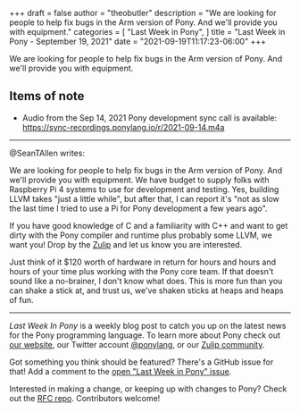 +++
draft = false
author = "theobutler"
description = "We are looking for people to help fix bugs in the Arm version of Pony. And we'll provide you with equipment."
categories = [
    "Last Week in Pony",
]
title = "Last Week in Pony - September 19, 2021"
date = "2021-09-19T11:17:23-06:00"
+++

We are looking for people to help fix bugs in the Arm version of Pony. And we'll provide you with equipment.


<!--more-->


## Items of note

- Audio from the Sep 14, 2021 Pony development sync call is available: https://sync-recordings.ponylang.io/r/2021-09-14.m4a

___

@SeanTAllen writes:

We are looking for people to help fix bugs in the Arm version of Pony. And we'll provide you with equipment. We have budget to supply folks with Raspberry Pi 4 systems to use for development and testing. Yes, building LLVM takes "just a little while", but after that, I can report it's "not as slow the last time I tried to use a Pi for Pony development a few years ago".

If you have good knowledge of C and a familiarity with C++ and want to get dirty with the Pony compiler and runtime plus probably some LLVM, we want you! Drop by the [Zulip](https://ponylang.zulipchat.com/#narrow/stream/192795-contribute-to.20Pony) and let us know you are interested.

Just think of it $120 worth of hardware in return for hours and hours and hours of your time plus working with the Pony core team. If that doesn't sound like a no-brainer, I don't know what does. This is more fun than you can shake a stick at, and trust us, we've shaken sticks at heaps and heaps of fun.

___

_Last Week In Pony_ is a weekly blog post to catch you up on the latest news for the Pony programming language. To learn more about Pony check out [our website](https://ponylang.io), our Twitter account [@ponylang](https://twitter.com/ponylang), or our [Zulip community](https://ponylang.zulipchat.com).

Got something you think should be featured? There's a GitHub issue for that! Add a comment to the [open "Last Week in Pony" issue](https://github.com/ponylang/ponylang.github.io/issues?q=is%3Aissue+is%3Aopen+label%3Alast-week-in-pony).

Interested in making a change, or keeping up with changes to Pony? Check out the [RFC repo](https://github.com/ponylang/rfcs). Contributors welcome!
